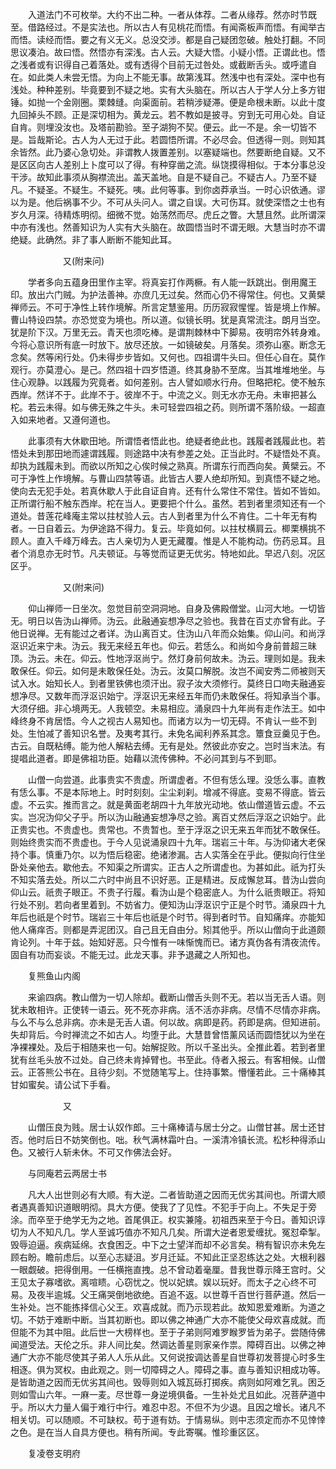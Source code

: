 <!-- { "loadSidebar": true } -->
　　入道法门不可枚举。大约不出二种。一者从体荐。二者从缘荐。然亦时节既至。借路经过。不是实法也。所以古人有见桃花而悟。有闻斋板声而悟。有闻举古而悟。读经而悟。要之有义无义。总没交涉。都是自己疑团忽破。触处打翻。不同思议凑泊。故曰悟。然悟亦有深浅。古人云。大疑大悟。小疑小悟。正谓此也。悟之浅者或有识得自己着落处。或有透得个目前无过咎处。或截断舌头。或呼遣自在。如此类人未尝无悟。为向上不能无事。故第浅耳。然浅中也有深处。深中也有浅处。种种差别。毕竟要到不疑之地。实有大头脑在。所以古人于学人分上多方钳锤。如抛一个金刚圈。栗棘缝。向渠面前。若稍涉疑滞。便是命根未断。以此十度九回掉头不顾。正是深切相为。黄龙云。若不教如是披寻。穷到无可用心处。自证自肯。则埋没汝也。及塔前勘验。至子湖狗不契。便云。此一不是。余一切皆不是。旨哉斯论。古人为人无过于此。若圆悟所谓。不必尽会。但透得一则。则知其余皆然。此乃婆心急切处。非谓教人拨置差别。以塞疑端也。然要断绝自疑。又不是区区向古人差别上卜度可以了得。有种穿凿之流。纵饶摸得相似。于本分事总没干涉。故知此事须从胸襟流出。盖天盖地。自是不疑自己。不疑古人。乃至不疑凡。不疑圣。不疑生。不疑死。咦。此何等事。到你卤莽承当。一时心识依通。谬以为是。他后祸事不少。不可从头问人。谓之自误。大可伤耳。就使深悟之士也有岁久月深。待精炼明彻。细微不觉。始荡然而尽。虎丘之瞥。大慧且然。此所谓深中亦有浅也。然善知识为人实有大头脑在。故圆悟当时不谓无眼。大慧当时亦不谓绝疑。此确然。非了事人断断不能知此耳。

　　　　　　又(附来问)

　　学者多向五蕴身田里作主宰。将真妄打作两橛。有人能一跃跳出。倒用魔王印。放出六门贼。为护法善神。亦庶几无过矣。然而心仍不得常住。何也。又黄檗禅师云。不可于净性上转作境解。所言定慧鉴用。历历寂寂惺惺。皆是境上作解。曹山特设四禁。亦恐觉变为境也。所以道。似镜长明。犹是真常流注。朗月当空。犹是阶下汉。万里无云。青天也须吃棒。是谓荆棘林中下脚易。夜明帘外转身难。今将心意识所有底一时放下。放尽还放。一如镜破矣。月落矣。须弥山塞。断念无念矣。然等闲行处。仍未得步步皆如。又何也。四祖谓牛头曰。但任心自在。莫作观行。亦莫澄心。是己。然四祖十四岁悟道。终其身胁不至席。当其堆堆地坐。与住心观静。以践履为究竟者。如何差别。古人譬如顺水行舟。但略把柁。使不触东西岸。然详不于。此岸不于。彼岸不于。中流之义。则无水亦无舟。未审把甚么柁。若云未得。如与佛无殊之牛头。未可轻尝四祖之药。则所谓不落阶级。一超直入如来地者。又遵何道也。

　　此事须有大休歇田地。所谓悟者悟此也。绝疑者绝此也。践履者践履此也。若悟处未到那田地而遽谓践履。则途路中决有参差之处。正当此时。不疑悟处不真。却执为践履未到。而欲以所知之心俟时候之熟真。所谓东行而西向矣。黄檗云。不可于净性上作境解。与曹山四禁等语。此皆古人要人绝却所知。到真悟不疑之地。使向去无犯手处。若真休歇人于此自证自肯。还有什么常住不常住。皆如不皆如。正所谓行船不触东西岸。柁在当人。更要把个什么。虽然。若到者里须知还有一个道处。昔莲花峰庵主常以拄杖验人云。古人到者里为什么不肯住。二十年无有构者。一日自着云。为伊途路不得力。复云。毕竟如何。以拄杖横肩云。楖栗横挑不顾人。直入千峰万峰去。古人亲切为人更无藏覆。惟是人不能构动。伤药忌耳。且者个消息亦无时节。凡夫顿证。与等觉而证更无优劣。特地如此。早迟八刻。况区区乎。

　　　　　　又(附来问)

　　仰山禅师一日坐次。忽觉目前空洞洞地。自身及佛殿僧堂。山河大地。一切皆无。明日以告沩山禅师。沩云。此融通妄想净尽之验也。我昔在百丈亦曾有此。子他日说禅。无有能过之者详。沩山离百丈。住沩山八年而众始集。仰山问。和尚浮沤识近来宁未。沩云。我无来经五年也。仰云。若恁么。和尚如今身前普超三昧顶。沩云。未在。仰云。性地浮沤尚宁。然灯身前何故未。沩云。理则如是。我未敢保任。仰云。如何是未敢保任处。沩云。汝莫口解脱。汝岂不闻安秀二师被则天试入水。始知长人。到者里铁佛也须汗出。寂子汝大须修行。莫终日口吻夫融通妄想净尽。又数年而浮沤识始宁。浮沤识无来经五年而仍未敢保任。将知承当个事。大须仔细。非心境两无。人我顿空。未易相应。涌泉四十九年尚有走作法王。如中峰终身不肯居悟。今人之视古人易知也。而诸方以为一切无碍。不肯认一些不到处。生怕减了善知识名誉。及夷考其行。未免名闻利养系其念。簟食豆羹见于色。古云。自既粘缚。能为他人解粘去缚。无有是处。然彼此亦安之。岂时当末法。有提唱此道者。即是佛祖功臣。始藉以流传佛种。不必问其到与不到耶。

　　山僧一向尝道。此事贵实不贵虚。所谓虚者。不但有恁么理。没恁么事。直教有恁么事。不是本际地上。时时刻刻。尘尘刹刹。增减不得底。变易不得底。皆云虚。不云实。推而言之。就是黄面老胡四十九年放光动地。依山僧道皆云虚。不云实。岂况沩仰父子乎。所以沩山融通妄想净尽之验。离百丈然后浮沤之识始宁。此正贵实也。不贵虚也。贵常也。不贵暂也。至于浮沤之识无来五年而犹不敢保任。则始终贵实而不贵虚也。于今人见说涌泉四十九年。瑞岩三十年。与沩仰诸大老保持个事。慎重乃尔。以为悟后稳密。绝诸渗漏。古人实落全在乎此。便拟向行住坐卧处亲他去。歇他去。不知渠之所谓实。正古人之所谓虚也。为甚如此。祇为打头不知实落去处。所以二六时中尚且不识好恶。正是精进。反成懈怠耳。昔沩山尝向仰山云。祇贵子眼正。不贵子行履。看沩山是个稳密底人。为什么祇贵眼正。将知行处不别。若向者里着到。不妨省力。便知沩山浮沤识宁正是个时节。涌泉四十九年后也祇是个时节。瑞岩三十年后也祇是个时节。得到者时节。自知痛痒。亦能知他人痛痒否。则都是弄泥团汉。自己且无自由分。矧其他乎。所以山僧向于此道颇肯论列。十年于兹。始知好恶。只今惟有一味惭愧而已。诸方真伪各有清夜流传。固自有功而妄谈。不能无过。此龙天事。非予退藏之人所知也。

　　复熊鱼山内阁

　　来谕四病。教山僧为一切人除却。截断山僧舌头则不无。若以当无舌人语。则犹未敢相许。正使转一语云。死不死亦非病。活不活亦非病。尽情不尽情亦非病。与么不与么总非病。亦未是无舌人语。何以故。病即是药。药即是病。但知进前。失却背后。今时禅流之不如古人。均堕于此。大慧昔曾悟薰风话而圆悟犹以为坐在净裸裸处。及后于相随来也一句。始解捉败。所以千圣出头。全推此着。若到者里犹有丝毛头放不过处。自己终未肯掉臂也。书至此。侍者入报云。有客相候。山僧云。正答熊公书在。且待少刻。不觉随笔写上。住持事繁。懵懂若此。三十痛棒其甘如蜜矣。请公试下手看。

　　　　　　又

　　山僧压良为贱。居士认奴作郎。三十痛棒请与居士分之。山僧甘甚。居士还甘否。他时后日不妨笑倒也。咄。秋气满林霜叶白。一溪清冷镇长流。松杉种得添山色。又被行人斩未休。不可又作佛法会好。

　　与同庵若云两居士书

　　凡大人出世则必有大顺。有大逆。二者皆助道之因而无优劣其间也。所谓大顺者遇真善知识道眼明彻。具大方便。使我了了见性。不犯手于向上。不失足于旁涂。而卒至于绝学无为之地。首尾俱正。权实兼隆。初祖西来至于今日。善知识谆切为人不知凡几。学人至诚巧值亦不知凡几矣。所谓大逆者恩爱缠扰。冤怼牵掣。毁辱迫逼。疾病延绵。衣食困乏。中下之士望洋而却不必言矣。稍有智识亦未免左顾右盼。瞻前虑后。以至心志疑沮。岁月迁延。不知此正坚忍练达之处。大根利器一眼觑破。把得倒用。一任横拖直拽。总不曾动着毫厘。昔我世尊示降王宫时。父王见太子寡嗜欲。离喧瞆。心窃忧之。悦以妃嫔。娱以玩好。而太子之心终不可易。及夜半逾城。父王痛哭倒地欲绝。百追不返。以世尊千百世行菩萨道。然后一生补处。岂不能拣择信心父王。欢喜成就。而乃示现若此。故知恩爱难断。为道之切。不妨于难断中断。当其初断也。即以佛之神通广大亦不能使父母欢喜成就。而但能不为其中阻。此后世一大榜样也。至于子弟则阿难罗睺罗皆为弟子。尝随侍佛闻道受法。天伦之乐。非人间比矣。然调达善星则家亲作祟。障碍百出。以佛之神通广大亦不能尽使其子弟人人乐从此。又何说按调达善星自世尊初发菩提心时多生相逐。俱为冥权。由此观之。则一切障碍之人。障碍之事。直与善知识相成功等。是皆助道之因而无优劣其间也。毁辱则如入城瓦砾打掷疾。病则如阿难乞乳。困乏则如雪山六年。一麻一麦。尽世尊一身逆境俱备。一生补处尤且如此。况菩萨道中乎。所以大力量人偏于难行中行。难忍中忍。不但不为少退。且因之增长。诸凡不相关切。可以随顺。不可缺权。苟于道有妨。于情易纵。则中志须定而亦不见悻悻之色。是在当人自具方便也。稍有所闻。专此寄嘱。惟珍重区区。

　　复凌卷支明府

